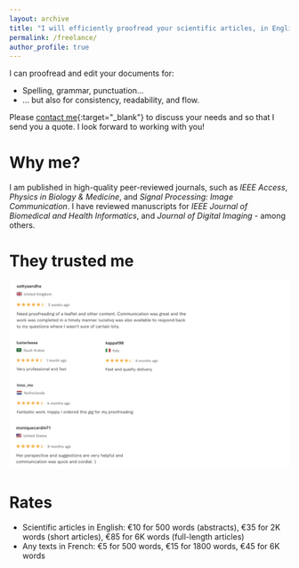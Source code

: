 ```yaml
---
layout: archive
title: "I will efficiently proofread your scientific articles, in English or French"
permalink: /freelance/
author_profile: true
---
```



I can proofread and edit your documents for:
* Spelling, grammar, punctuation...
* ... but also for consistency, readability, and flow.

Please [contact me](mailto:lucie.leveque@ensc.fr){:target="_blank"} to discuss your needs and so that I send you a quote. I look forward to working with you!

Why me?
======
I am published in high-quality peer-reviewed journals, such as _IEEE Access_, _Physics in Biology & Medicine_, and _Signal Processing: Image Communication_.
I have reviewed manuscripts for _IEEE Journal of Biomedical and Health Informatics_, and _Journal of Digital Imaging_ - among others.

They trusted me
======

<p style="text-align:left;"><img src="/images/fiverr.png" alt="Avis"></p>

Rates
=====

* Scientific articles in English: €10 for 500 words (abstracts), €35 for 2K words (short articles), €85 for 6K words (full-length articles)
* Any texts in French: €5 for 500 words, €15 for 1800 words, €45 for 6K words
